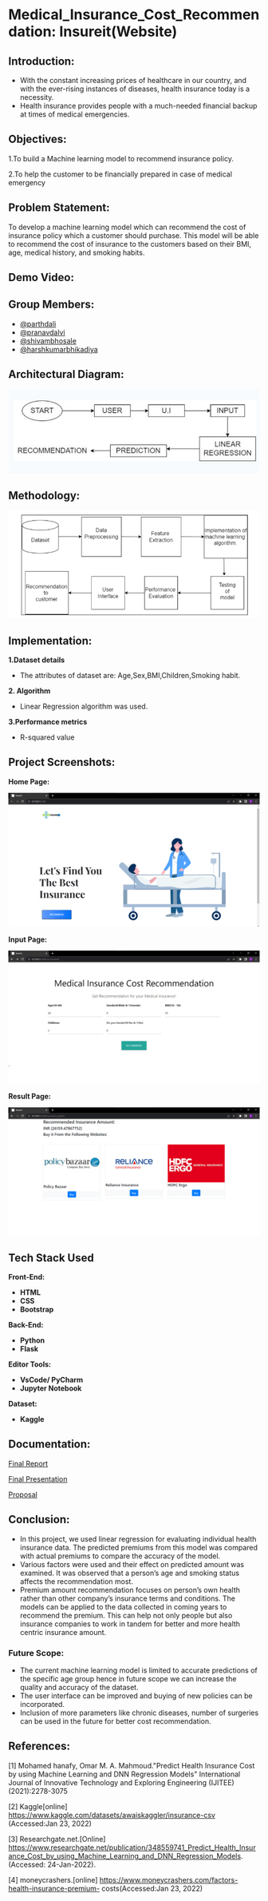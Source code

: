 
# Medical_Insurance_Cost_Recommendation: Insureit(Website)

## Introduction:
- With the constant increasing prices of healthcare in our country, and with the ever-rising instances of diseases, health insurance today is a necessity. 
- Health insurance provides people with a much-needed financial backup at times of medical emergencies.

## Objectives:
1.To build a Machine learning model to recommend insurance policy.

2.To help the customer to be financially prepared in case of medical emergency

## Problem Statement:
To develop a machine learning model which can recommend the cost of insurance policy which a customer should purchase. This model will be able to recommend the cost of insurance to the customers based on their  BMI, age, medical history, and smoking habits.

## Demo Video:

[]()

## Group Members:
- [@parthdali](https://github.com/parthd06)
- [@pranavdalvi](https://github.com/PRANAVD-10)
- [@shivambhosale](https://github.com/ShivamB10)
- [@harshkumarbhikadiya](https://github.com/Harshbhikadiya29)

## Architectural Diagram:

![App Screenshot1](https://github.com/parthd06/Medical_Insurance_Cost_Recommendation/blob/main/Images/ss1.png)

## Methodology:

![App Screenshot2](https://github.com/parthd06/Medical_Insurance_Cost_Recommendation/blob/main/Images/ss2.png)

## Implementation:
**1.Dataset details**
- The attributes of dataset are: Age,Sex,BMI,Children,Smoking habit.

**2. Algorithm**
- Linear Regression algorithm was used.

**3.Performance metrics**
- R-squared value

## Project Screenshots:
**Home Page:**

![App Screenshot1](https://github.com/parthd06/Medical_Insurance_Cost_Recommendation/blob/main/Images/ss3.png)

**Input Page:**

![App Screenshot2](https://github.com/parthd06/Medical_Insurance_Cost_Recommendation/blob/main/Images/ss4.png)

**Result Page:**

![App Screenshot3](https://github.com/parthd06/Medical_Insurance_Cost_Recommendation/blob/main/Images/ss5.png)

## Tech Stack Used
**Front-End:**
- **HTML**
- **CSS**
- **Bootstrap**

**Back-End:**
- **Python**
- **Flask**

**Editor Tools:**
- **VsCode/ PyCharm**
- **Jupyter Notebook**

**Dataset:** 
- **Kaggle**


## Documentation:
[Final Report](https://github.com/parthd06/Medical_Insurance_Cost_Recommendation/blob/main/Documents/ML_Mini_Project_Report.pdf)

[Final Presentation](https://github.com/parthd06/Medical_Insurance_Cost_Recommendation/blob/main/Documents/ML_Ppt.pptx)

[Proposal](https://github.com/parthd06/Medical_Insurance_Cost_Recommendation/blob/main/Documents/ML_Mini_Project_Proposal.pdf)

## Conclusion:
- In this project, we used linear regression for evaluating individual health insurance data. The predicted premiums from this model was compared with actual premiums to compare the accuracy of the model.
- Various factors were used and their effect on predicted amount was examined. It was observed that a person’s age and smoking status affects the recommendation most. 
- Premium amount recommendation focuses on person’s own health rather than other company’s insurance terms and conditions. The models can be applied to the data collected in coming years to recommend the premium. This can help not only people but also insurance companies to work in tandem for better and more health centric insurance amount.

### Future Scope:
- The current machine learning model is limited to accurate predictions of the specific age group hence in future scope we can increase the quality and accuracy of the dataset. 
- The user interface can be improved and buying of new policies can be  incorporated. 
- Inclusion of more parameters like chronic diseases, number of surgeries can be used in the future for better cost recommendation.

## References:

[1] Mohamed hanafy, Omar M. A. Mahmoud."Predict Health Insurance Cost by using Machine Learning and DNN Regression Models" International Journal of Innovative Technology and Exploring Engineering (IJITEE)(2021):2278-3075

[2] Kaggle[online]
https://www.kaggle.com/datasets/awaiskaggler/insurance-csv (Accessed:Jan 23, 2022)

[3] Researchgate.net.[Online]
https://www.researchgate.net/publication/348559741_Predict_Health_Insurance_Cost_by_using_Machine_Learning_and_DNN_Regression_Models. (Accessed: 24-Jan-2022).

[4] moneycrashers.[online]
https://www.moneycrashers.com/factors-health-insurance-premium- costs(Accessed:Jan 23, 2022)
